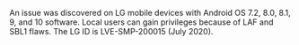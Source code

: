 An issue was discovered on LG mobile devices with Android OS 7.2, 8.0, 8.1, 9, and 10 software. Local users can gain privileges because of LAF and SBL1 flaws. The LG ID is LVE-SMP-200015 (July 2020).
